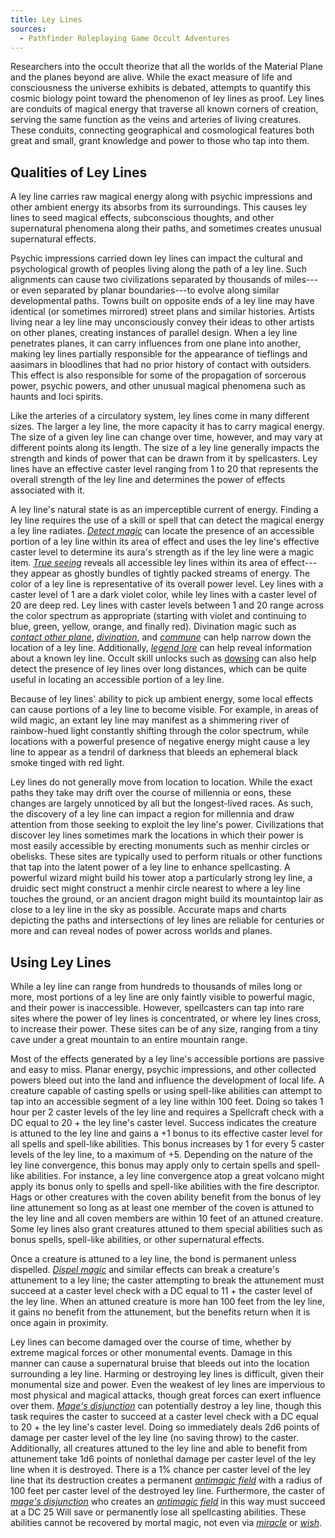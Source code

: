```yaml
---
title: Ley Lines
sources:
  - Pathfinder Roleplaying Game Occult Adventures
---
```


Researchers into the occult theorize that all the worlds of the Material Plane and the planes beyond are alive. While the exact measure of life and consciousness the universe exhibits is debated, attempts to quantify this cosmic biology point toward the phenomenon of ley lines as proof. Ley lines are conduits of magical energy that traverse all known corners of creation, serving the same function as the veins and arteries of living creatures. These conduits, connecting geographical and cosmological features both great and small, grant knowledge and power to those who tap into them.

## Qualities of Ley Lines

A ley line carries raw magical energy along with psychic impressions and other ambient energy its absorbs from its surroundings. This causes ley lines to seed magical effects, subconscious thoughts, and other supernatural phenomena along their paths, and sometimes creates unusual supernatural effects.

Psychic impressions carried down ley lines can impact the cultural and psychological growth of peoples living along the path of a ley line. Such alignments can cause two civilizations separated by thousands of miles---or even separated by planar boundaries---to evolve along similar developmental paths. Towns built on opposite ends of a ley line may have identical (or sometimes mirrored) street plans and similar histories. Artists living near a ley line may unconsciously convey their ideas to other artists on other planes, creating instances of parallel design. When a ley line penetrates planes, it can carry influences from one plane into another, making ley lines partially responsible for the appearance of tieflings and aasimars in bloodlines that had no prior history of contact with outsiders. This effect is also responsible for some of the propagation of sorcerous power, psychic powers, and other unusual magical phenomena such as haunts and loci spirits.

Like the arteries of a circulatory system, ley lines come in many different sizes. The larger a ley line, the more capacity it has to carry magical energy. The size of a given ley line can change over time, however, and may vary at different points along its length. The size of a ley line generally impacts the strength and kinds of power that can be drawn from it by spellcasters. Ley lines have an effective caster level ranging from 1 to 20 that represents the overall strength of the ley line and determines the power of effects associated with it.

A ley line's natural state is as an imperceptible current of energy. Finding a ley line requires the use of a skill or spell that can detect the magical energy a ley line radiates. [*Detect magic*](/spells/detect-magic/) can locate the presence of an accessible portion of a ley line within its area of effect and uses the ley line's effective caster level to determine its aura's strength as if the ley line were a magic item. [*True seeing*](/spells/true-seeing/) reveals all accessible ley lines within its area of effect---they appear as ghostly bundles of tightly packed streams of energy. The color of a ley line is representative of its overall power level. Ley lines with a caster level of 1 are a dark violet color, while ley lines with a caster level of 20 are deep red. Ley lines with caster levels between 1 and 20 range across the color spectrum as appropriate (starting with violet and continuing to blue, green, yellow, orange, and finally red). Divination magic such as [*contact other plane*](/spells/contact-other-plane/), [*divination*](/spells/divination/), and [*commune*](/spells/commune/) can help narrow down the location of a ley line. Additionally, [*legend lore*](/spells/legend-lore/) can help reveal information about a known ley line. Occult skill unlocks such as [dowsing](/skills/dowsing/) can also help detect the presence of ley lines over long distances, which can be quite useful in locating an accessible portion of a ley line.

Because of ley lines' ability to pick up ambient energy, some local effects can cause portions of a ley line to become visible. For example, in areas of wild magic, an extant ley line may manifest as a shimmering river of rainbow-hued light constantly shifting through the color spectrum, while locations with a powerful presence of negative energy might cause a ley line to appear as a tendril of darkness that bleeds an ephemeral black smoke tinged with red light.

Ley lines do not generally move from location to location. While the exact paths they take may drift over the course of millennia or eons, these changes are largely unnoticed by all but the longest-lived races. As such, the discovery of a ley line can impact a region for millennia and draw attention from those seeking to exploit the ley line's power. Civilizations that discover ley lines sometimes mark the locations in which their power is most easily accessible by erecting monuments such as menhir circles or obelisks. These sites are typically used to perform rituals or other functions that tap into the latent power of a ley line to enhance spellcasting. A powerful wizard might build his tower atop a particularly strong ley line, a druidic sect might construct a menhir circle nearest to where a ley line touches the ground, or an ancient dragon might build its mountaintop lair as close to a ley line in the sky as possible. Accurate maps and charts depicting the paths and intersections of ley lines are reliable for centuries or more and can reveal nodes of power across worlds and planes.

## Using Ley Lines

While a ley line can range from hundreds to thousands of miles long or more, most portions of a ley line are only faintly visible to powerful magic, and their power is inaccessible. However, spellcasters can tap into rare sites where the power of ley lines is concentrated, or where ley lines cross, to increase their power. These sites can be of any size, ranging from a tiny cave under a great mountain to an entire mountain range.

Most of the effects generated by a ley line's accessible portions are passive and easy to miss. Planar energy, psychic impressions, and other collected powers bleed out into the land and influence the development of local life. A creature capable of casting spells or using spell-like abilities can attempt to tap into an accessible segment of a ley line within 100 feet. Doing so takes 1 hour per 2 caster levels of the ley line and requires a Spellcraft check with a DC equal to 20 + the ley line's caster level. Success indicates the creature is attuned to the ley line and gains a +1 bonus to its effective caster level for all spells and spell-like abilities. This bonus increases by 1 for every 5 caster levels of the ley line, to a maximum of +5. Depending on the nature of the ley line convergence, this bonus may apply only to certain spells and spell-like abilities. For instance, a ley line convergence atop a great volcano might apply its bonus only to spells and spell-like abilities with the fire descriptor. Hags or other creatures with the coven ability benefit from the bonus of ley line attunement so long as at least one member of the coven is attuned to the ley line and all coven members are within 10 feet of an attuned creature. Some ley lines also grant creatures attuned to them special abilities such as bonus spells, spell-like abilities, or other supernatural effects.

Once a creature is attuned to a ley line, the bond is permanent unless dispelled. [*Dispel magic*](/spells/dispel-magic/) and similar effects can break a creature's attunement to a ley line; the caster attempting to break the attunement must succeed at a caster level check with a DC equal to 11 + the caster level of the ley line. When an attuned creature is more  han 100 feet from the ley line, it gains no benefit from the attunement, but the benefits return when it is once again in proximity.

Ley lines can become damaged over the course of time, whether by extreme magical forces or other monumental events. Damage in this manner can cause a supernatural bruise that bleeds out into the location surrounding a ley line. Harming or destroying ley lines is difficult, given their monumental size and power. Even the weakest of ley lines are impervious to most physical and magical attacks, though great forces can exert influence over them. [*Mage's disjunction*](/spells/mages-disjunction/) can potentially destroy a ley line, though this task requires the caster to succeed at a caster level check with a DC equal to 20 + the ley line's caster level. Doing so immediately deals 2d6 points of damage per caster level of the ley line (no saving throw) to the caster. Additionally, all creatures attuned to the ley line and able to benefit from attunement take 1d6 points of nonlethal damage per caster level of the ley line when it is destroyed. There is a 1% chance per caster level of the ley line that its destruction creates a permanent [*antimagic field*](/spells/antimagic-field/) with a radius of 100 feet per caster level of the destroyed ley line. Furthermore, the caster of [*mage's disjunction*](/spells/mages-disjunction/) who creates an [*antimagic field*](/spells/antimagic-field/) in this way must succeed at a DC 25 Will save or permanently lose all spellcasting abilities. These abilities cannot be recovered by mortal magic, not even via [*miracle*](/spells/miracle/) or [*wish*](/spells/wish/).
